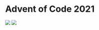 # Advent of Code 2021
![](https://img.shields.io/badge/days%20completed-3-red)
![](https://img.shields.io/badge/stars%20⭐-6-yellow)